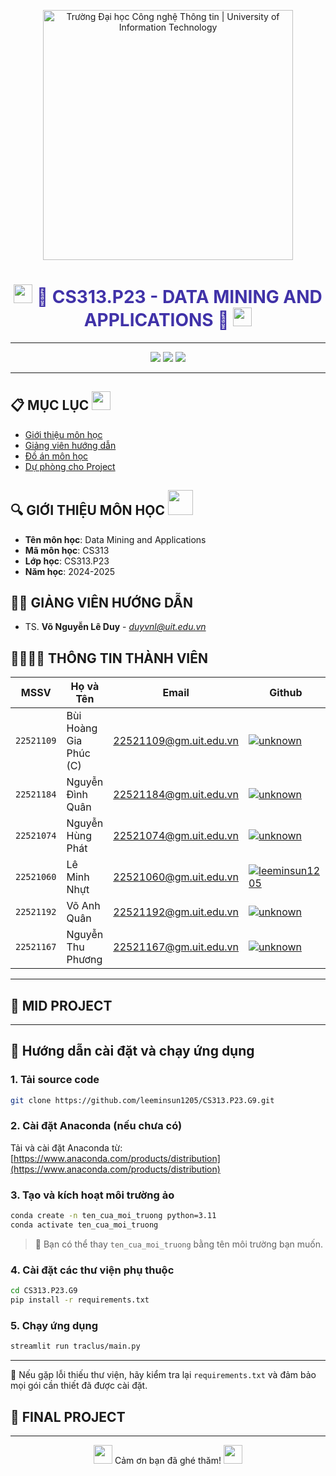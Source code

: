 <!-- Banner -->
<p align="center">
  <a href="https://www.uit.edu.vn/" title="Trường Đại học Công nghệ Thông tin" style="border: none;">
    <img src="https://i.imgur.com/WmMnSRt.png" alt="Trường Đại học Công nghệ Thông tin | University of Information Technology" width="400">
  </a>
</p>

<!-- Thêm hiệu ứng chuyển động dạng GIF -->
<h1 align="center" style="color: #4032A8;"><img src="https://media.giphy.com/media/hvRJCLFzcasrR4ia7z/giphy.gif" width="30"/> <b>📘 CS313.P23 - DATA MINING AND APPLICATIONS 📘</b> <img src="https://media.giphy.com/media/hvRJCLFzcasrR4ia7z/giphy.gif" width="30"/></h1>

<hr>

<!-- Badge -->
<p align="center">
  <img src="https://img.shields.io/badge/Data%20Mining-CS313-blueviolet?style=for-the-badge">
  <img src="https://img.shields.io/badge/UIT-2024--2025-lightblue?style=for-the-badge">
  <img src="https://img.shields.io/badge/Group%209-green?style=for-the-badge">
</p>

<hr>

<!-- Mục lục với ảnh động -->
## 📋 MỤC LỤC <img src="https://media.giphy.com/media/Yl5aO3gdVfsQ0/giphy.gif" width="30"/>
- [Giới thiệu môn học](#gioithieumonhoc)
- [Giảng viên hướng dẫn](#giangvien)
- [Đồ án môn học](#doan)
- [Dự phòng cho Project](#duphong)

<!-- Giới thiệu môn học -->
## 🔍 GIỚI THIỆU MÔN HỌC <img src="https://media.giphy.com/media/3ohs4bsU38EF8DFMnu/giphy.gif" width="40"/>
<a name ='gioithieumonhoc'></a>

- **Tên môn học**: Data Mining and Applications
- **Mã môn học**: CS313
- **Lớp học**: CS313.P23
- **Năm học**: 2024-2025

<!-- Giảng viên -->
## 🧑‍🏫 GIẢNG VIÊN HƯỚNG DẪN
<a name="giangvien"></a>

- TS. **Võ Nguyễn Lê Duy** - *duyvnl@uit.edu.vn*

<!-- Thông tin thành viên với hiệu ứng hover -->
## 👨‍👩‍👧‍👦 THÔNG TIN THÀNH VIÊN

| MSSV       | Họ và Tên          | Email                   | Github                                                                                                                      |
| ---------- | ------------------ | ----------------------- | --------------------------------------------------------------------------------------------------------------------------- |
| `22521109` | Bùi Hoàng Gia Phúc (C) | 22521109@gm.uit.edu.vn   | [![unknown](https://img.shields.io/badge/unknown-%2324292f.svg?style=flat-square&logo=github)](https://github.com/unknown) |
| `22521184` | Nguyễn Đình Quân       | 22521184@gm.uit.edu.vn   | [![unknown](https://img.shields.io/badge/unknown-%2324292f.svg?style=flat-square&logo=github)](https://github.com/unknown) |
| `22521074` | Nguyễn Hùng Phát       | 22521074@gm.uit.edu.vn   | [![unknown](https://img.shields.io/badge/unknown-%2324292f.svg?style=flat-square&logo=github)](https://github.com/unknown) |
| `22521060` | Lê Minh Nhựt           | 22521060@gm.uit.edu.vn   | [![leeminsun1205](https://img.shields.io/badge/leeminsun1205-%2324292f.svg?style=flat-square&logo=github)](https://github.com/leeminsun1205) |
| `22521192` | Võ Anh Quân            | 22521192@gm.uit.edu.vn   | [![unknown](https://img.shields.io/badge/unknown-%2324292f.svg?style=flat-square&logo=github)](https://github.com/unknown) |
| `22521167` | Nguyễn Thu Phương      | 22521167@gm.uit.edu.vn   | [![unknown](https://img.shields.io/badge/unknown-%2324292f.svg?style=flat-square&logo=github)](https://github.com/unknown) |

<hr>

<!-- MID PROJECT -->
## 🎯 MID PROJECT 
<a name="doan"></a>

---

## 🚀 Hướng dẫn cài đặt và chạy ứng dụng

### 1. Tải source code
```bash
git clone https://github.com/leeminsun1205/CS313.P23.G9.git
```

### 2. Cài đặt Anaconda (nếu chưa có)
Tải và cài đặt Anaconda từ: [https://www.anaconda.com/products/distribution](https://www.anaconda.com/products/distribution)

### 3. Tạo và kích hoạt môi trường ảo
```bash
conda create -n ten_cua_moi_truong python=3.11
conda activate ten_cua_moi_truong
```
> 🔁 Bạn có thể thay `ten_cua_moi_truong` bằng tên môi trường bạn muốn.

### 4. Cài đặt các thư viện phụ thuộc
```bash
cd CS313.P23.G9
pip install -r requirements.txt
```

### 5. Chạy ứng dụng
```bash
streamlit run traclus/main.py
```

---

📌 Nếu gặp lỗi thiếu thư viện, hãy kiểm tra lại `requirements.txt` và đảm bảo mọi gói cần thiết đã được cài đặt.
## 🎯 FINAL PROJECT  


<hr>

<!-- Footer với GIF -->
<p align="center">
  <img src="https://media.giphy.com/media/3oEjHGrVGrqgFFknfO/giphy.gif" width="30"/> Cảm ơn bạn đã ghé thăm! <img src="https://media.giphy.com/media/3oEjHGrVGrqgFFknfO/giphy.gif" width="30"/>
</p>
